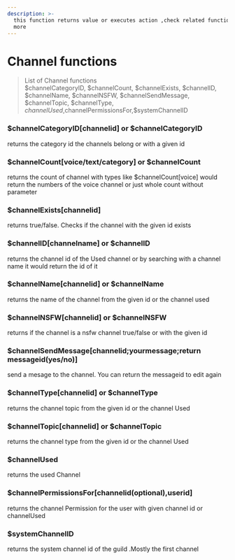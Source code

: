 ```yaml
---
description: >-
  this function returns value or executes action ,check related functions for
  more
---
```


# Channel functions

> List of Channel functions  
> $channelCategoryID, $channelCount, $channelExists, $channelID, $channelName, $channelNSFW, $channelSendMessage, $channelTopic, $channelType, $channelUsed,$channelPermissionsFor,$systemChannelID

### $channelCategoryID\[channelid\] or $channelCategoryID

returns the category id the channels belong or with a given id

### $channelCount\[voice/text/category\] or $channelCount

returns the count of channel with types like $channelCount\[voice\] would return the numbers of the voice channel or just whole count without parameter

### $channelExists\[channelid\]

returns true/false. Checks if the channel with the given id exists

### $channelID\[channelname\] or $channelID

returns the channel id of the Used channel or by searching with a channel name it would return the id of it

### $channelName\[channelid\] or $channelName

returns the name of the channel from the given id or the channel used

### $channelNSFW\[channelid\] or $channelNSFW

returns if the channel is a nsfw channel true/false or with the given id

### $channelSendMessage\[channelid;yourmessage;return messageid\(yes/no\)\] 

send a mesage to the channel. You can return the messageid to edit again

### $channelType\[channelid\] or $channelType

returns the channel topic from the given id or the channel Used

### $channelTopic\[channelid\] or $channelTopic

returns the channel type from the given id or the channel Used

### $channelUsed

returns the used Channel

### $channelPermissionsFor\[channelid\(optional\),userid\]

returns the channel Permission for the user with given channel id or channelUsed

### $systemChannelID

returns the system channel id of the guild .Mostly the first channel

